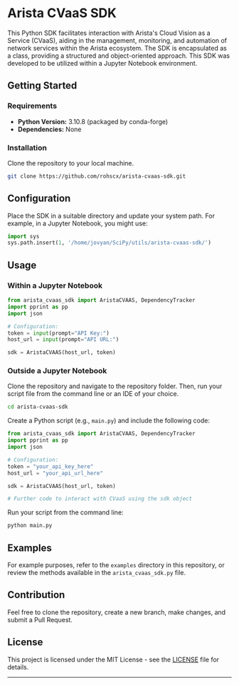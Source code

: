 # Arista CVaaS SDK

This Python SDK facilitates interaction with Arista's Cloud Vision as a Service (CVaaS), aiding in the management, monitoring, and automation of network services within the Arista ecosystem. The SDK is encapsulated as a class, providing a structured and object-oriented approach. This SDK was developed to be utilized within a Jupyter Notebook environment.

## Getting Started

### Requirements

- **Python Version:** 3.10.8 (packaged by conda-forge)
- **Dependencies:** None

### Installation

Clone the repository to your local machine.

```bash
git clone https://github.com/rohscx/arista-cvaas-sdk.git
```

## Configuration

Place the SDK in a suitable directory and update your system path. For example, in a Jupyter Notebook, you might use:

```python
import sys
sys.path.insert(1, '/home/jovyan/SciPy/utils/arista-cvaas-sdk/')
```

## Usage

### Within a Jupyter Notebook

```python
from arista_cvaas_sdk import AristaCVAAS, DependencyTracker
import pprint as pp
import json

# Configuration:
token = input(prompt="API Key:")
host_url = input(prompt="API URL:")

sdk = AristaCVAAS(host_url, token)
```

### Outside a Jupyter Notebook

Clone the repository and navigate to the repository folder. Then, run your script file from the command line or an IDE of your choice.

```bash
cd arista-cvaas-sdk
```

Create a Python script (e.g., `main.py`) and include the following code:

```python
from arista_cvaas_sdk import AristaCVAAS, DependencyTracker
import pprint as pp
import json

# Configuration:
token = "your_api_key_here"
host_url = "your_api_url_here"

sdk = AristaCVAAS(host_url, token)

# Further code to interact with CVaaS using the sdk object
```

Run your script from the command line:

```bash
python main.py
```

## Examples

For example purposes, refer to the `examples` directory in this repository, or review the methods available in the `arista_cvaas_sdk.py` file.

## Contribution

Feel free to clone the repository, create a new branch, make changes, and submit a Pull Request.

## License

This project is licensed under the MIT License - see the [LICENSE](LICENSE) file for details.

---
